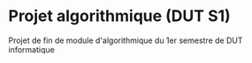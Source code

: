 # Projet algorithmique (DUT S1)
 Projet de fin de module d'algorithmique du 1er semestre de DUT informatique
